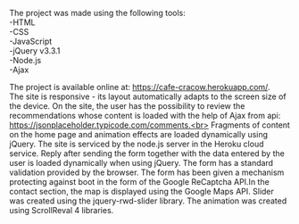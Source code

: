 
The project was made using the following tools:<br>
-HTML<br>
-CSS<br>
-JavaScript<br>
-jQuery v3.3.1<br>
-Node.js<br>
-Ajax<br>

The project is available online at: https://cafe-cracow.herokuapp.com/. <br>
The site is responsive - its layout automatically adapts to the screen size of the device.
On the site, the user has the possibility to review the recommendations whose content is loaded with the help of Ajax from api: https://jsonplaceholder.typicode.com/comments.<br>
Fragments of content on the home page and animation effects are loaded dynamically using jQuery. The site is serviced by the node.js server in the Heroku cloud service.
Reply after sending the form together with the data entered by the user is loaded dynamically when using jQuery.
The form has a standard validation provided by the browser. The form has been given a mechanism protecting against boot in the form of the Google ReCaptcha API.In the contact section, the map is displayed using the Google Maps API. Slider was created using the jquery-rwd-slider library. The animation was created using ScrollReval 4 libraries.
